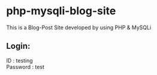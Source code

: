 # php-mysqli-blog-site
This is a Blog-Post Site developed by using PHP &amp; MySQLi

## Login:
ID : testing
<br>
Password : test
